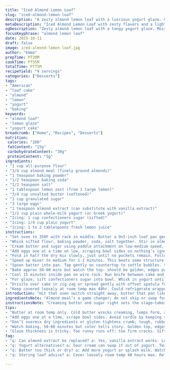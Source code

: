 ```yaml
---
title: "Iced Almond Lemon Loaf"
slug: "iced-almond-lemon-loaf"
description: "A zesty almond lemon loaf with a luscious yogurt glaze. Combines almond meal with flour for texture and tang from lemon zest and juice. Butter and sugar creamed until airy create a light crumb. Eggs added slowly to keep emulsification steady. Balanced leavening from baking powder and soda. Yogurt brings moisture and a slight tang, helping structure and crumb. Glaze made from confectioners sugar, yogurt, and lemon juice, drizzled or spread for a thin, tart veil. Baked until golden brown and tested visually and tactually, not just by time."
metaDescription: "Iced Almond Lemon Loaf with zesty flavors and a light crumb; almond meal and yogurt keep moisture while lemon glaze adds a tangy finish."
ogDescription: "Zesty almond lemon loaf with a tangy yogurt glaze. Moist crumb from almond meal and yogurt. Bake golden, glaze thin, watch rise, cool fully."
focusKeyphrase: "almond lemon loaf"
date: 2025-10-11
draft: false
image: iced-almond-lemon-loaf.jpg
author: "Emma"
prepTime: PT20M
cookTime: PT55M
totalTime: PT75M
recipeYield: "9 servings"
categories: ["Desserts"]
tags:
- "American"
- "loaf cake"
- "almond"
- "lemon"
- "yogurt"
- "baking"
keywords:
- "almond loaf"
- "lemon glaze"
- "yogurt cake"
breadcrumb: ["Home", "Recipes", "Desserts"]
nutrition: 
 calories: "280"
 fatContent: "15g"
 carbohydrateContent: "30g"
 proteinContent: "5g"
ingredients:
- "1 cup all-purpose flour"
- "3/4 cup almond meal (finely ground almonds)"
- "1 teaspoon baking powder"
- "1/2 teaspoon baking soda"
- "1/2 teaspoon salt"
- "1 tablespoon lemon zest (from 1 large lemon)"
- "3/4 cup unsalted butter (softened)"
- "1 cup granulated sugar"
- "3 large eggs"
- "1 teaspoon almond extract (can substitute with vanilla extract)"
- "1/2 cup plain whole-milk yogurt (or Greek yogurt)"
- "Icing: 1 cup confectioners sugar (sifted)"
- "Icing: 1/4 cup plain yogurt"
- "Icing: 1 to 2 tablespoons fresh lemon juice"
instructions:
- "Set oven to 350F with rack in middle. Butter a 9x5-inch loaf pan generously, corners and edges too to prevent burning or sticking."
- "Whisk sifted flour, baking powder, soda, salt together. Stir in almond meal and lemon zest thoroughly. Those dry bits bite in later, not just filler."
- "Cream butter and sugar using paddle attachment on low-medium speed. Don’t rush- takes about 5 minutes. Look for pale, fluffy texture, like whipped cream but stiffer."
- "Add eggs one at a time on low, scraping bowl sides so nothing’s ignored. Add almond extract last- that punch sneaks up on you."
- "Fold in half the dry mix slowly, just until no pockets remain. Follow immediately with yogurt—curdle risk if dry goes all at once. Then the rest of dry stuff. Don’t overmix or gluten will toughen crumb."
- "Speed up mixer to medium for 1-2 minutes. This beats some structure in, no dense, wet gut feeling inside once baked."
- "Spoon batter into pan. Tap gently on countertop to settle bubbles. Smooth top - we want even rise and no cratered surface."
- "Bake approx 50-60 mins but watch the top- should be golden, edges pulling from pan. Insert skewer in center, no sticky batter clinging. Toothpick with a few moist crumbs okay, raw batter no."
- "Cool 15 minutes inside pan on wire rack. Run knife between cake and pan edges carefully, invert onto rack, peel pan off. Let cake cool completely before glaze."
- "For glaze, sift confectioners sugar into bowl. Whisk in yogurt until thick, shiny. Add lemon juice in teaspoons until it drips slowly off whisk, not runny. Thick enough to hold shape but fluid for drizzle."
- "Drizzle over cake in zig-zag or spread gently with offset spatula for thin coat. Let set 30 minutes at room temp or fridge to firm glaze."
- "Keep covered loosely at room temp max 48hr. Could refrigerate wrapped for up to 5 days but bring back to room temp before slicing to soften butter and crumb again."
introduction: "Hit that oven switch straight away, butter that pan like you mean it. Flour, baking powder, soda, salt–sifted to keep air in, almond meal thrown in for grit and flavor. Butter and sugar get whipped till cloud-like. Eggs added slow- trust me, emulsifying’s key here. Almond extract, not too much or it's cloying but enough to notice. Yogurt gives the batter a tangy moisture punch, stops dryness that loafs usually get stuck with. The batter thickens but stays flowy. Baking’s a waiting game but watch color and bounce. The glaze? Not too thin or it just pools, not thick or it crusts hard. The zing of lemon grease all senses. Keep it covered, or it'll dry out and no one wants that crumbly disappointment. Learned that the hard way."
ingredientsNote: "Almond meal’s a game changer; do not skip or swap for plain meal without nuts unless you want a total flop. The yogurt adds moisture and tang but Greek yogurt can make it denser; thin with a tablespoon milk if needed. Butter at room temp is crucial for creaming; cold butter means lumps and tough baked goods. You can swap almond extract for vanilla extract but it's less punchy, and the almond meal is there to amplify that flavor. Lemon zest fresh crushed is a must; dried zest just falls flat. Baking powder and baking soda balance pH preventing metallic aftertaste. Substituting yogurt with sour cream works if you are out but expect a different crumb texture. Confectioners sugar must be sifted fully to avoid clumps in icing. Juice quality impacts glaze acidity and texture—use fresh lemons. Simple pantry adjustments make or break this loaf. No shortcuts here."
instructionsNote: "Creaming butter and sugar right sets the stage—takes 5 good minutes, fluff is non-negotiable. Adding eggs slow keeps emulsion steady; rushed, and batter splits or looks curdled. Folding dry ingredients needs patience—overwork gluten and you’ll get a tough, rubbery cake. Yogurt incorporation last is a trick I picked up to keep the batter tender but structured. Baking time can vary; look for that golden hue, edges pulling slightly back from pan, and skewer with a few moist crumbs but no wet batter. Cooling inside pan first prevents collapse, then inversion releases steam evenly. The glaze needs TLC balancing thickness; too thin runs off and too thick cracks. Drizzle or spread, your call. Let it set fully or it’ll be messy when cutting. Keep cake covered but not airtight right away, the glaze breathes but you don’t want dry cake. Always best fresh but leftovers can surprise when warmed before serving."
tips:
- "Butter at room temp only. Cold butter wrecks creaming, lumps form, air won’t whip. Paddle attachment moves slow, toss sugar in gradually. Takes 5 minutes straight, look pale, fluffy, almost stiff but soft enough to fold. Rushing kills texture."
- "Add eggs one at a time, scrape bowl sides. Avoid curdle by keeping speed low. Almond extract last, subtle punch deserving gentle fold. Add dry in halves, then yogurt between to prevent clumps, sudden dry dump breaks batter flow. Folding not mixing."
- "Don’t overmix dry ingredients or gluten tightens crumb; tough, rubbery loops happen fast. Yogurt adds moisture but can weigh batter; Greek yogurt denser, thin with milk if batter drags. Keep batter loose but structured, feeds rise."
- "Watch baking, 50-60 minutes but color tells story. Golden top, edges pulling from pan. Skewer test—moist crumbs okay, wet batter no. Tap pan lightly after scooping batter for bubble release; surface smooth, no crater means even rise."
- "Glaze thickness is tricky. Too runny runs off; too firm cracks. Sift sugar well, whisk with yogurt slowly. Lemon juice in teaspoons added last, drip off whisk like slow honey, not thin syrup. Apply zig-zag for texture or spread thin for subtle glaze."
faq:
- "q: Can almond extract be replaced? a: Yes, vanilla extract works. Less punch though. Almond meal amps flavor so vanilla might dull overall. Adjust sugar down slightly if too sweet."
- "q: Yogurt alternatives? a: Sour cream can swap if out of yogurt. Texture changes, crumb denser. Adjust moisture with splash milk. Use plain dairy for mild tang, Greek yogurt alters density."
- "q: Batter too thick or dry? a: Add more yogurt or splash milk. Watch folding—overmix stiffens gluten, crumb toughens. Dry ingredients folded gently, don’t dump at once. Mix till just combined."
- "q: Storing loaf advice? a: Cover loosely room temp 48 hours max. Refrigerate wrapped up to 5 days. Bring to room temp before slicing to soften crumb and butter. Glaze keeps moist but cracks if too cold."

---
```

